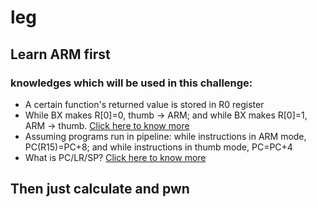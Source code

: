 # leg
## Learn ARM first
### knowledges which will be used in this challenge:
- A certain function's returned value is stored in R0 register
- While BX makes R[0]=0, thumb -> ARM; and while BX makes R[0]=1, ARM -> thumb. [Click here to know more](https://www.cnblogs.com/yygsj/p/5428500.html)
- Assuming programs run in pipeline: while instructions in ARM mode, PC(R15)=PC+8; and while instructions in thumb mode, PC=PC+4
- What is PC/LR/SP? [Click here to know more](http://blog.csdn.net/aguangg_6655_la/article/details/53613270)
## Then just calculate and pwn